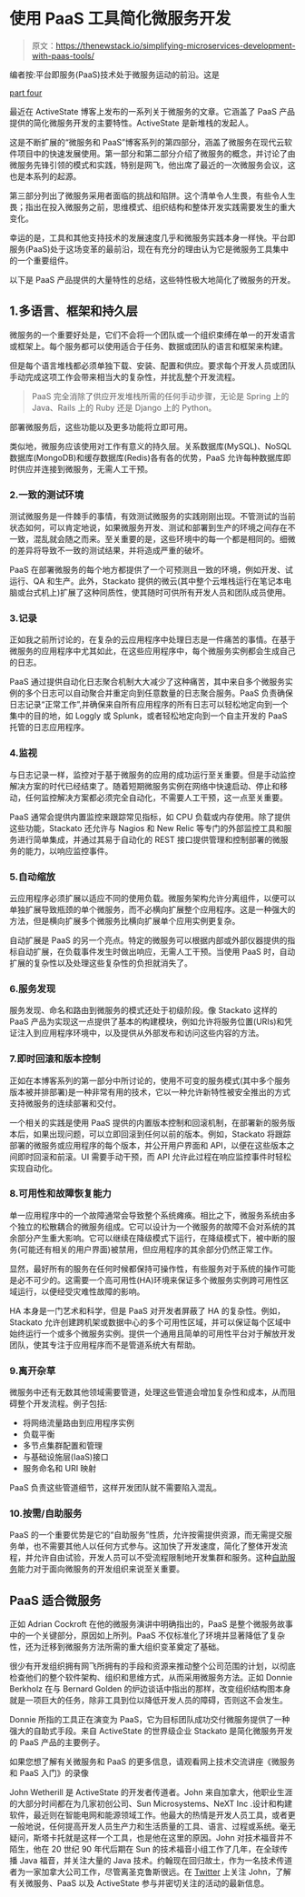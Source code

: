 # 使用 PaaS 工具简化微服务开发

> 原文：<https://thenewstack.io/simplifying-microservices-development-with-paas-tools/>

编者按:平台即服务(PaaS)技术处于微服务运动的前沿。这是

[part four](http://www.activestate.com/blog/2014/10/microservices-and-paas-part-iv?utm_source=thestack&utm_medium=sponsor&utm_term=&utm_content=sp-microservices-part-iv&utm_campaign=thestack-cfq4)

最近在 ActiveState 博客上发布的一系列关于微服务的文章。它涵盖了 PaaS 产品提供的简化微服务开发的主要特性。ActiveState 是新堆栈的发起人。

这是不断扩展的“微服务和 PaaS”博客系列的第四部分，涵盖了微服务在现代云软件项目中的快速发展使用。第一部分和第二部分介绍了微服务的概念，并讨论了由微服务先锋引领的模式和实践，特别是网飞，他出席了最近的一次微服务会议，这也是本系列的起源。

第三部分列出了微服务采用者面临的挑战和陷阱。这个清单令人生畏，有些令人生畏；指出在投入微服务之前，思维模式、组织结构和整体开发实践需要发生的重大变化。

幸运的是，工具和其他支持技术的发展速度几乎和微服务实践本身一样快。平台即服务(PaaS)处于这场变革的最前沿，现在有充分的理由认为它是微服务工具集中的一个重要组件。

以下是 PaaS 产品提供的大量特性的总结，这些特性极大地简化了微服务的开发。

## 1.多语言、框架和持久层

微服务的一个重要好处是，它们不会将一个团队或一个组织束缚在单一的开发语言或框架上。每个服务都可以使用适合于任务、数据或团队的语言和框架来构建。

但是每个语言堆栈都必须单独下载、安装、配置和供应。要求每个开发人员或团队手动完成这项工作会带来相当大的复杂性，并扰乱整个开发流程。

> PaaS 完全消除了供应开发堆栈所需的任何手动步骤，无论是 Spring 上的 Java、Rails 上的 Ruby 还是 Django 上的 Python。

部署微服务后，这些功能以及更多功能将立即可用。

类似地，微服务应该使用对工作有意义的持久层。关系数据库(MySQL)、NoSQL 数据库(MongoDB)和缓存数据库(Redis)各有各的优势，PaaS 允许每种数据库即时供应并连接到微服务，无需人工干预。

### 2.一致的测试环境

测试微服务是一件棘手的事情，有效测试微服务的实践刚刚出现。不管测试的当前状态如何，可以肯定地说，如果微服务开发、测试和部署到生产的环境之间存在不一致，混乱就会随之而来。至关重要的是，这些环境中的每一个都是相同的。细微的差异将导致不一致的测试结果，并将造成严重的破坏。

PaaS 在部署微服务的每个地方都提供了一个可预测且一致的环境，例如开发、试运行、QA 和生产。此外，Stackato 提供的微云(其中整个云堆栈运行在笔记本电脑或台式机上)扩展了这种同质性，使其随时可供所有开发人员和团队成员使用。

### 3.记录

正如我之前所讨论的，在复杂的云应用程序中处理日志是一件痛苦的事情。在基于微服务的应用程序中尤其如此，在这些应用程序中，每个微服务实例都会生成自己的日志。

PaaS 通过提供自动化日志聚合机制大大减少了这种痛苦，其中来自多个微服务实例的多个日志可以自动聚合并重定向到任意数量的日志聚合服务。PaaS 负责确保日志记录“正常工作”,并确保来自所有应用程序的所有日志可以轻松地定向到一个集中的目的地，如 Loggly 或 Splunk，或者轻松地定向到一个自主开发的 PaaS 托管的日志应用程序。

### 4.监视

与日志记录一样，监控对于基于微服务的应用的成功运行至关重要。但是手动监控解决方案的时代已经结束了。随着短期微服务实例在网络中快速启动、停止和移动，任何监控解决方案都必须完全自动化，不需要人工干预，这一点至关重要。

PaaS 通常会提供内置监控来跟踪常见指标，如 CPU 负载或内存使用。除了提供这些功能，Stackato 还允许与 Nagios 和 New Relic 等专门的外部监控工具和服务进行简单集成，并通过其易于自动化的 REST 接口提供管理和控制部署的微服务的能力，以响应监控事件。

### 5.自动缩放

云应用程序必须扩展以适应不同的使用负载。微服务架构允许分离组件，以便可以单独扩展导致瓶颈的单个微服务，而不必横向扩展整个应用程序。这是一种强大的方法，但是横向扩展多个微服务比横向扩展单个应用实例更复杂。

自动扩展是 PaaS 的另一个亮点。特定的微服务可以根据内部或外部仪器提供的指标自动扩展，在负载事件发生时做出响应，无需人工干预。当使用 PaaS 时，自动扩展的复杂性以及处理这些复杂性的负担就消失了。

### 6.服务发现

服务发现、命名和路由到微服务的模式还处于初级阶段。像 Stackato 这样的 PaaS 产品为实现这一点提供了基本的构建模块，例如允许将服务位置(URIs)和凭证注入到应用程序环境中，以及提供从外部发布和访问这些内容的方法。

### 7.即时回滚和版本控制

正如在本博客系列的第一部分中所讨论的，使用不可变的服务模式(其中多个服务版本被并排部署)是一种非常有用的技术，它以一种允许新特性被安全推出的方式支持微服务的连续部署和交付。

一个相关的实践是使用 PaaS 提供的内置版本控制和回滚机制，在部署新的服务版本后，如果出现问题，可以立即回滚到任何以前的版本。例如，Stackato 将跟踪部署的微服务或应用程序的每个版本，并公开用户界面和 API，以便在这些版本之间即时回滚和前滚。UI 需要手动干预，而 API 允许此过程在响应监控事件时轻松实现自动化。

### 8.可用性和故障恢复能力

单一应用程序中的一个故障通常会导致整个系统瘫痪。相比之下，微服务系统由多个独立的松散耦合的微服务组成。它可以设计为一个微服务的故障不会对系统的其余部分产生重大影响。它可以继续在降级模式下运行，在降级模式下，被中断的服务(可能还有相关的用户界面)被禁用，但应用程序的其余部分仍然正常工作。

显然，最好所有的服务在任何时候都保持可操作性，有些服务对于系统的操作可能是必不可少的。这需要一个高可用性(HA)环境来保证多个微服务实例跨可用性区域运行，以便经受灾难性故障的影响。

HA 本身是一门艺术和科学，但是 PaaS 对开发者屏蔽了 HA 的复杂性。例如，Stackato 允许创建跨机架或数据中心的多个可用性区域，并可以保证每个区域中始终运行一个或多个微服务实例。提供一个通用且简单的可用性平台对于解放开发团队，使其专注于应用程序而不是管道系统大有帮助。

### 9.离开杂草

微服务中还有无数其他领域需要管道，处理这些管道会增加复杂性和成本，从而阻碍整个开发流程。例子包括:

*   将网络流量路由到应用程序实例
*   负载平衡
*   多节点集群配置和管理
*   与基础设施层(IaaS)接口
*   服务命名和 URI 映射

PaaS 负责这些管道细节，这样开发团队就不需要陷入混乱。

### 10.按需/自助服务

PaaS 的一个重要优势是它的“自助服务”性质，允许按需提供资源，而无需提交服务单，也不需要其他人以任何方式参与。这加快了开发速度，简化了整体开发流程，并允许自由试验，开发人员可以不受流程限制地开发集群和服务。这种[自助服务](http://www.activestate.com/blog/2014/02/devops-self-service?utm_source=thestack&utm_medium=sponsor&utm_term=&utm_content=sp-microservices-part-iv&utm_campaign=thestack-cfq4)能力对于面向微服务的开发组织来说至关重要。

## PaaS 适合微服务

正如 Adrian Cockroft 在他的微服务演讲中明确指出的，PaaS 是整个微服务故事中的一个关键部分，原因如上所列。PaaS 不仅标准化了环境并显著降低了复杂性，还为迁移到微服务方法所需的重大组织变革奠定了基础。

很少有开发组织拥有网飞所拥有的手段和资源来推动整个公司范围的计划，以彻底检查他们的整个软件架构、组织和思维方式，从而采用微服务方法。正如 Donnie Berkholz 在与 Bernard Golden 的炉边谈话中指出的那样，改变组织结构图本身就是一项巨大的任务，除非工具到位以降低开发人员的障碍，否则这不会发生。

Donnie 所指的工具正在演变为 PaaS，它为目标团队成功交付微服务提供了一种强大的自助式手段。来自 ActiveState 的世界级企业 Stackato 是简化微服务开发的 PaaS 产品的主要例子。

如果您想了解有关微服务和 PaaS 的更多信息，请观看网上技术交流讲座《微服务和 PaaS 入门》的录像

John Wetherill 是 ActiveState 的开发者传道者。John 来自加拿大，他职业生涯的大部分时间都在为几家初创公司、Sun Microsystems、NeXT Inc .设计和构建软件，最近则在智能电网和能源领域工作。他最大的热情是开发人员工具，或者更一般地说，任何提高开发人员生产力和生活质量的工具、语言、过程或系统。毫无疑问，斯塔卡托就是这样一个工具，也是他在这里的原因。John 对技术福音并不陌生，他在 20 世纪 90 年代后期在 Sun 的技术福音小组工作了几年，在全球传播 Java 福音，并关注大量的 Java 技术。约翰现在回归故土，作为一名技术传道者为一家加拿大公司工作，尽管离圣克鲁斯很远。在 [Twitter](https://twitter.com/bcferrycoder) 上关注 John，了解有关微服务、PaaS 以及 ActiveState 参与并密切关注的活动的最新信息。

<svg xmlns:xlink="http://www.w3.org/1999/xlink" viewBox="0 0 68 31" version="1.1"><title>Group</title> <desc>Created with Sketch.</desc></svg>